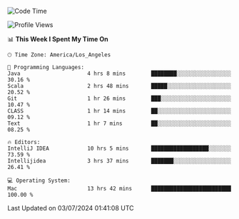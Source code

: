 <!--START_SECTION:waka-->
![Code Time](http://img.shields.io/badge/Code%20Time-1%2C091%20hrs%2029%20mins-blue)

![Profile Views](http://img.shields.io/badge/Profile%20Views-0-blue)

📊 **This Week I Spent My Time On** 

```text
🕑︎ Time Zone: America/Los_Angeles

💬 Programming Languages: 
Java                     4 hrs 8 mins        ████████░░░░░░░░░░░░░░░░░   30.16 % 
Scala                    2 hrs 48 mins       █████░░░░░░░░░░░░░░░░░░░░   20.52 % 
Git                      1 hr 26 mins        ███░░░░░░░░░░░░░░░░░░░░░░   10.47 % 
CLASS                    1 hr 14 mins        ██░░░░░░░░░░░░░░░░░░░░░░░   09.12 % 
Text                     1 hr 7 mins         ██░░░░░░░░░░░░░░░░░░░░░░░   08.25 % 

🔥 Editors: 
IntelliJ IDEA            10 hrs 5 mins       ██████████████████░░░░░░░   73.59 % 
Intellijidea             3 hrs 37 mins       ███████░░░░░░░░░░░░░░░░░░   26.41 % 

💻 Operating System: 
Mac                      13 hrs 42 mins      █████████████████████████   100.00 % 
```


 Last Updated on 03/07/2024 01:41:08 UTC
<!--END_SECTION:waka-->
